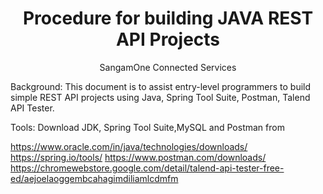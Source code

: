 <h1 align="center">Procedure for building JAVA REST API Projects</h1>
<p align="center">SangamOne Connected Services</p>
Background:  This document is to assist entry-level programmers to build simple REST API projects using Java, Spring Tool Suite, Postman, Talend API Tester.


Tools: Download JDK, Spring Tool Suite,MySQL and Postman from

https://www.oracle.com/in/java/technologies/downloads/
https://spring.io/tools/
https://www.postman.com/downloads/
https://chromewebstore.google.com/detail/talend-api-tester-free-ed/aejoelaoggembcahagimdiliamlcdmfm

